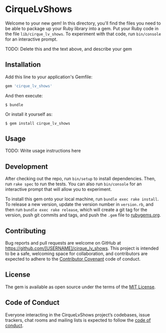# CirqueLvShows

Welcome to your new gem! In this directory, you'll find the files you need to be able to package up your Ruby library into a gem. Put your Ruby code in the file `lib/cirque_lv_shows`. To experiment with that code, run `bin/console` for an interactive prompt.

TODO: Delete this and the text above, and describe your gem

## Installation

Add this line to your application's Gemfile:

```ruby
gem 'cirque_lv_shows'
```

And then execute:

    $ bundle

Or install it yourself as:

    $ gem install cirque_lv_shows

## Usage

TODO: Write usage instructions here

## Development

After checking out the repo, run `bin/setup` to install dependencies. Then, run `rake spec` to run the tests. You can also run `bin/console` for an interactive prompt that will allow you to experiment.

To install this gem onto your local machine, run `bundle exec rake install`. To release a new version, update the version number in `version.rb`, and then run `bundle exec rake release`, which will create a git tag for the version, push git commits and tags, and push the `.gem` file to [rubygems.org](https://rubygems.org).

## Contributing

Bug reports and pull requests are welcome on GitHub at https://github.com/[USERNAME]/cirque_lv_shows. This project is intended to be a safe, welcoming space for collaboration, and contributors are expected to adhere to the [Contributor Covenant](http://contributor-covenant.org) code of conduct.

## License

The gem is available as open source under the terms of the [MIT License](https://opensource.org/licenses/MIT).

## Code of Conduct

Everyone interacting in the CirqueLvShows project’s codebases, issue trackers, chat rooms and mailing lists is expected to follow the [code of conduct](https://github.com/[USERNAME]/cirque_lv_shows/blob/master/CODE_OF_CONDUCT.md).
